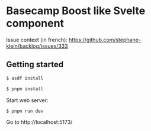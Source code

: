 # Basecamp Boost like Svelte component

Issue context (in french): https://github.com/stephane-klein/backlog/issues/333

## Getting started

```sh
$ asdf install
```

```sh
$ pnpm install
```

Start web server:

```sh
$ pnpm run dev
```

Go to http://localhost:5173/
